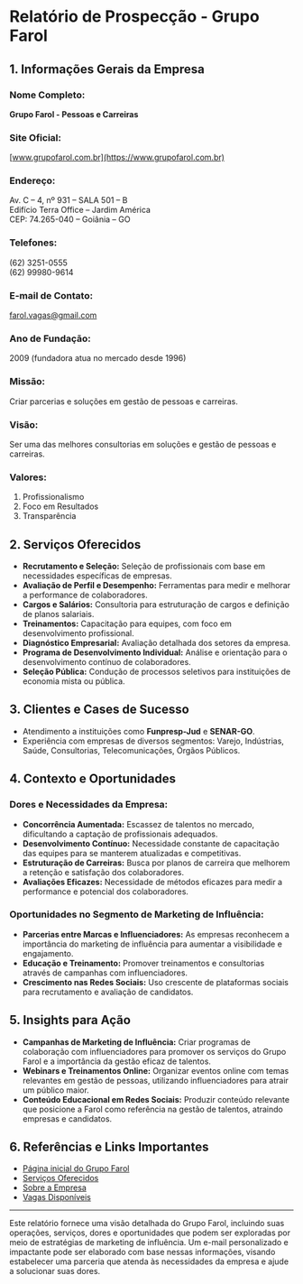 # Relatório de Prospecção - Grupo Farol

## 1. Informações Gerais da Empresa
### Nome Completo:
**Grupo Farol - Pessoas e Carreiras**
### Site Oficial:
[www.grupofarol.com.br](https://www.grupofarol.com.br)
### Endereço:
Av. C – 4, nº 931 – SALA 501 – B  
Edifício Terra Office – Jardim América  
CEP: 74.265-040 – Goiânia – GO
### Telefones:
(62) 3251-0555  
(62) 99980-9614
### E-mail de Contato:
farol.vagas@gmail.com
### Ano de Fundação:
2009 (fundadora atua no mercado desde 1996)
### Missão:
Criar parcerias e soluções em gestão de pessoas e carreiras.
### Visão:
Ser uma das melhores consultorias em soluções e gestão de pessoas e carreiras.
### Valores:
1. Profissionalismo
2. Foco em Resultados
3. Transparência

## 2. Serviços Oferecidos
- **Recrutamento e Seleção:** Seleção de profissionais com base em necessidades específicas de empresas.
- **Avaliação de Perfil e Desempenho:** Ferramentas para medir e melhorar a performance de colaboradores.
- **Cargos e Salários:** Consultoria para estruturação de cargos e definição de planos salariais.
- **Treinamentos:** Capacitação para equipes, com foco em desenvolvimento profissional.
- **Diagnóstico Empresarial:** Avaliação detalhada dos setores da empresa.
- **Programa de Desenvolvimento Individual:** Análise e orientação para o desenvolvimento contínuo de colaboradores.
- **Seleção Pública:** Condução de processos seletivos para instituições de economia mista ou pública.

## 3. Clientes e Cases de Sucesso
- Atendimento a instituições como **Funpresp-Jud** e **SENAR-GO**.
- Experiência com empresas de diversos segmentos: Varejo, Indústrias, Saúde, Consultorias, Telecomunicações, Órgãos Públicos.

## 4. Contexto e Oportunidades
### Dores e Necessidades da Empresa:
- **Concorrência Aumentada:** Escassez de talentos no mercado, dificultando a captação de profissionais adequados.
- **Desenvolvimento Contínuo:** Necessidade constante de capacitação das equipes para se manterem atualizadas e competitivas.
- **Estruturação de Carreiras:** Busca por planos de carreira que melhorem a retenção e satisfação dos colaboradores.
- **Avaliações Eficazes:** Necessidade de métodos eficazes para medir a performance e potencial dos colaboradores.

### Oportunidades no Segmento de Marketing de Influência:
- **Parcerias entre Marcas e Influenciadores:** As empresas reconhecem a importância do marketing de influência para aumentar a visibilidade e engajamento.
- **Educação e Treinamento:** Promover treinamentos e consultorias através de campanhas com influenciadores.
- **Crescimento nas Redes Sociais:** Uso crescente de plataformas sociais para recrutamento e avaliação de candidatos.

## 5. Insights para Ação
- **Campanhas de Marketing de Influência:** Criar programas de colaboração com influenciadores para promover os serviços do Grupo Farol e a importância da gestão eficaz de talentos.
- **Webinars e Treinamentos Online:** Organizar eventos online com temas relevantes em gestão de pessoas, utilizando influenciadores para atrair um público maior.
- **Conteúdo Educacional em Redes Sociais:** Produzir conteúdo relevante que posicione a Farol como referência na gestão de talentos, atraindo empresas e candidatos.

## 6. Referências e Links Importantes
- [Página inicial do Grupo Farol](https://www.grupofarol.com.br)
- [Serviços Oferecidos](https://www.grupofarol.com.br/servicos)
- [Sobre a Empresa](https://www.grupofarol.com.br/a-empresa)
- [Vagas Disponíveis](https://www.grupofarol.com.br/vagas)

---

Este relatório fornece uma visão detalhada do Grupo Farol, incluindo suas operações, serviços, dores e oportunidades que podem ser exploradas por meio de estratégias de marketing de influência. Um e-mail personalizado e impactante pode ser elaborado com base nessas informações, visando estabelecer uma parceria que atenda às necessidades da empresa e ajude a solucionar suas dores.